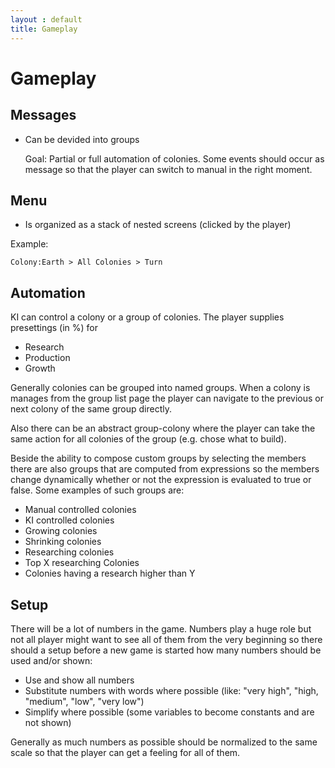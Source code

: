 ```yaml
---
layout : default
title: Gameplay
---
```

# Gameplay

## Messages
- Can be devided into groups
	
	Goal: Partial or full automation of colonies.
	Some events should occur as message so that the player can switch to manual in the right moment.
	
## Menu
- Is organized as a stack of nested screens (clicked by the player)

Example:

    Colony:Earth > All Colonies > Turn
    

## Automation
KI can control a colony or a group of colonies. The player supplies presettings (in %) for

- Research
- Production
- Growth

Generally colonies can be grouped into named groups. When a colony is manages from the group list
page the player can navigate to the previous or next colony of the same group directly.

Also there can be an abstract group-colony where the player can take the same action for all colonies of the group (e.g. chose what to build).

Beside the ability to compose custom groups by selecting the members there are also groups that are computed from expressions so the members change dynamically whether or not the expression is evaluated to true or false.
Some examples of such groups are:

- Manual controlled colonies
- KI controlled colonies
- Growing colonies
- Shrinking colonies
- Researching colonies
- Top X researching Colonies
- Colonies having a research higher than Y


## Setup
There will be a lot of numbers in the game. Numbers play a huge role but not all player might want 
to see all of them from the very beginning so there should a setup before a new game is started
how many numbers should be used and/or shown:

- Use and show all numbers
- Substitute numbers with words where possible (like: "very high", "high, "medium", "low", "very low")
- Simplify where possible (some variables to become constants and are not shown)

Generally as much numbers as possible should be normalized to the same scale so that the player can
get a feeling for all of them.